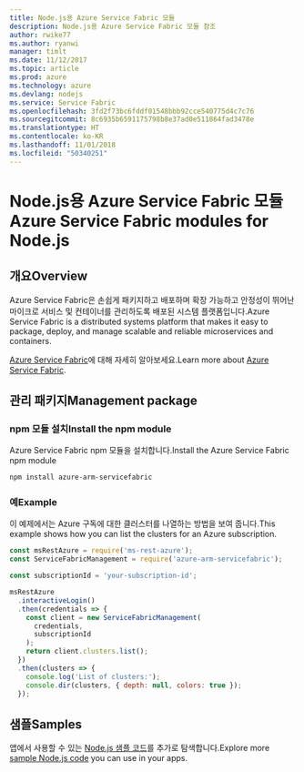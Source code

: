 ```yaml
---
title: Node.js용 Azure Service Fabric 모듈
description: Node.js용 Azure Service Fabric 모듈 참조
author: rwike77
ms.author: ryanwi
manager: timlt
ms.date: 11/12/2017
ms.topic: article
ms.prod: azure
ms.technology: azure
ms.devlang: nodejs
ms.service: Service Fabric
ms.openlocfilehash: 3fd2f73bc6fddf01548bbb92cce540775d4c7c76
ms.sourcegitcommit: 8c6935b6591175798b8e37ad0e511864fad3478e
ms.translationtype: HT
ms.contentlocale: ko-KR
ms.lasthandoff: 11/01/2018
ms.locfileid: "50340251"
---
```

# <a name="azure-service-fabric-modules-for-nodejs"></a><span data-ttu-id="908df-103">Node.js용 Azure Service Fabric 모듈</span><span class="sxs-lookup"><span data-stu-id="908df-103">Azure Service Fabric modules for Node.js</span></span>

## <a name="overview"></a><span data-ttu-id="908df-104">개요</span><span class="sxs-lookup"><span data-stu-id="908df-104">Overview</span></span>

<span data-ttu-id="908df-105">Azure Service Fabric은 손쉽게 패키지하고 배포하며 확장 가능하고 안정성이 뛰어난 마이크로 서비스 및 컨테이너를 관리하도록 배포된 시스템 플랫폼입니다.</span><span class="sxs-lookup"><span data-stu-id="908df-105">Azure Service Fabric is a distributed systems platform that makes it easy to package, deploy, and manage scalable and reliable microservices and containers.</span></span>

<span data-ttu-id="908df-106">[Azure Service Fabric](https://docs.microsoft.com/azure/service-fabric/service-fabric-overview)에 대해 자세히 알아보세요.</span><span class="sxs-lookup"><span data-stu-id="908df-106">Learn more about [Azure Service Fabric](https://docs.microsoft.com/azure/service-fabric/service-fabric-overview).</span></span>

## <a name="management-package"></a><span data-ttu-id="908df-107">관리 패키지</span><span class="sxs-lookup"><span data-stu-id="908df-107">Management package</span></span>

### <a name="install-the-npm-module"></a><span data-ttu-id="908df-108">npm 모듈 설치</span><span class="sxs-lookup"><span data-stu-id="908df-108">Install the npm module</span></span>

<span data-ttu-id="908df-109">Azure Service Fabric npm 모듈을 설치합니다.</span><span class="sxs-lookup"><span data-stu-id="908df-109">Install the Azure Service Fabric npm module</span></span>

```bash
npm install azure-arm-servicefabric
```

### <a name="example"></a><span data-ttu-id="908df-110">예</span><span class="sxs-lookup"><span data-stu-id="908df-110">Example</span></span>

<span data-ttu-id="908df-111">이 예제에서는 Azure 구독에 대한 클러스터를 나열하는 방법을 보여 줍니다.</span><span class="sxs-lookup"><span data-stu-id="908df-111">This example shows how you can list the clusters for an Azure subscription.</span></span>

```javascript
const msRestAzure = require('ms-rest-azure');
const ServiceFabricManagement = require('azure-arm-servicefabric');

const subscriptionId = 'your-subscription-id';

msRestAzure
  .interactiveLogin()
  .then(credentials => {
    const client = new ServiceFabricManagement(
      credentials,
      subscriptionId
    );
    return client.clusters.list();
  })
  .then(clusters => {
    console.log('List of clusters:');
    console.dir(clusters, { depth: null, colors: true });
  });
```

## <a name="samples"></a><span data-ttu-id="908df-112">샘플</span><span class="sxs-lookup"><span data-stu-id="908df-112">Samples</span></span>

<span data-ttu-id="908df-113">앱에서 사용할 수 있는 [Node.js 샘플 코드](https://azure.microsoft.com/resources/samples/?platform=nodejs)를 추가로 탐색합니다.</span><span class="sxs-lookup"><span data-stu-id="908df-113">Explore more [sample Node.js code](https://azure.microsoft.com/resources/samples/?platform=nodejs) you can use in your apps.</span></span>
